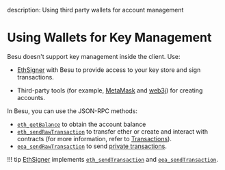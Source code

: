 description: Using third party wallets for account management
<!--- END of page meta data -->

# Using Wallets for Key Management

Besu doesn't support key management inside the client. Use:

* [EthSigner](http://docs.ethsigner.pegasys.tech/en/latest/) with Besu to provide access to your key store and sign transactions.  

* Third-party tools (for example, [MetaMask](https://metamask.io/) and [web3j](https://web3j.io/)) for creating accounts. 

In Besu, you can use the JSON-RPC methods:

 * [`eth_getBalance`](../../Reference/API-Methods.md#eth_getbalance) to obtain the account balance
 * [`eth_sendRawTransaction`](../../Reference/API-Methods.md#eth_sendrawtransaction) to transfer ether or create and interact with contracts (for more information, refer to [Transactions](Transactions.md#transactions)).  
 * [`eea_sendRawTransaction`](../../Reference/API-Methods.md#eea_sendrawtransaction) to send [private transactions](Creating-Sending-Private-Transactions.md).
 
!!! tip 
    [EthSigner](http://docs.ethsigner.pegasys.tech/en/latest/) implements [`eth_sendTransaction`](http://docs.ethsigner.pegasys.tech/en/latest/Using-EthSigner/Using-EthSigner/#eth_sendtransaction)
    and [`eea_sendTransaction`](http://docs.ethsigner.pegasys.tech/en/latest/Using-EthSigner/Using-EthSigner/#eea_sendtransaction).

